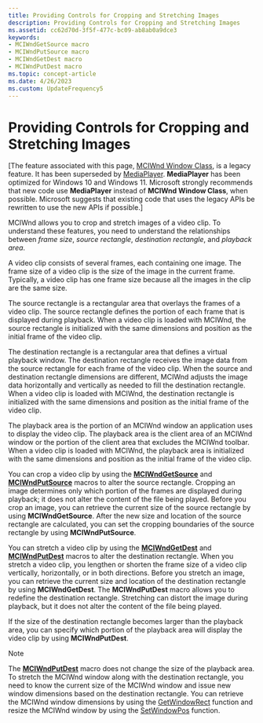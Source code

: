 ```yaml
---
title: Providing Controls for Cropping and Stretching Images
description: Providing Controls for Cropping and Stretching Images
ms.assetid: cc62d70d-3f5f-477c-bc09-ab8ab0a9dce3
keywords:
- MCIWndGetSource macro
- MCIWndPutSource macro
- MCIWndGetDest macro
- MCIWndPutDest macro
ms.topic: concept-article
ms.date: 4/26/2023
ms.custom: UpdateFrequency5
---
```


# Providing Controls for Cropping and Stretching Images

\[The feature associated with this page, [MCIWnd Window Class](/windows/win32/multimedia/mciwnd-window-class), is a legacy feature. It has been superseded by [MediaPlayer](/uwp/api/Windows.Media.Playback.MediaPlayer). **MediaPlayer** has been optimized for Windows 10 and Windows 11. Microsoft strongly recommends that new code use **MediaPlayer** instead of **MCIWnd Window Class**, when possible. Microsoft suggests that existing code that uses the legacy APIs be rewritten to use the new APIs if possible.\]

MCIWnd allows you to crop and stretch images of a video clip. To understand these features, you need to understand the relationships between *frame size*, *source rectangle*, *destination rectangle*, and *playback area*.

A video clip consists of several frames, each containing one image. The frame size of a video clip is the size of the image in the current frame. Typically, a video clip has one frame size because all the images in the clip are the same size.

The source rectangle is a rectangular area that overlays the frames of a video clip. The source rectangle defines the portion of each frame that is displayed during playback. When a video clip is loaded with MCIWnd, the source rectangle is initialized with the same dimensions and position as the initial frame of the video clip.

The destination rectangle is a rectangular area that defines a virtual playback window. The destination rectangle receives the image data from the source rectangle for each frame of the video clip. When the source and destination rectangle dimensions are different, MCIWnd adjusts the image data horizontally and vertically as needed to fill the destination rectangle. When a video clip is loaded with MCIWnd, the destination rectangle is initialized with the same dimensions and position as the initial frame of the video clip.

The playback area is the portion of an MCIWnd window an application uses to display the video clip. The playback area is the client area of an MCIWnd window or the portion of the client area that excludes the MCIWnd toolbar. When a video clip is loaded with MCIWnd, the playback area is initialized with the same dimensions and position as the initial frame of the video clip.

You can crop a video clip by using the [**MCIWndGetSource**](/windows/desktop/api/Vfw/nf-vfw-mciwndgetsource) and [**MCIWndPutSource**](/windows/desktop/api/Vfw/nf-vfw-mciwndputsource) macros to alter the source rectangle. Cropping an image determines only which portion of the frames are displayed during playback; it does not alter the content of the file being played. Before you crop an image, you can retrieve the current size of the source rectangle by using **MCIWndGetSource**. After the new size and location of the source rectangle are calculated, you can set the cropping boundaries of the source rectangle by using **MCIWndPutSource**.

You can stretch a video clip by using the [**MCIWndGetDest**](/windows/desktop/api/Vfw/nf-vfw-mciwndgetdest) and [**MCIWndPutDest**](/windows/desktop/api/Vfw/nf-vfw-mciwndputdest) macros to alter the destination rectangle. When you stretch a video clip, you lengthen or shorten the frame size of a video clip vertically, horizontally, or in both directions. Before you stretch an image, you can retrieve the current size and location of the destination rectangle by using **MCIWndGetDest**. The **MCIWndPutDest** macro allows you to redefine the destination rectangle. Stretching can distort the image during playback, but it does not alter the content of the file being played.

If the size of the destination rectangle becomes larger than the playback area, you can specify which portion of the playback area will display the video clip by using **MCIWndPutDest**.

> [!Note]  
> The [**MCIWndPutDest**](/windows/desktop/api/Vfw/nf-vfw-mciwndputdest) macro does not change the size of the playback area. To stretch the MCIWnd window along with the destination rectangle, you need to know the current size of the MCIWnd window and issue new window dimensions based on the destination rectangle. You can retrieve the MCIWnd window dimensions by using the [GetWindowRect](/windows/win32/api/winuser/nf-winuser-getwindowrect) function and resize the MCIWnd window by using the [SetWindowPos](/windows/win32/api/winuser/nf-winuser-setwindowpos) function.

 

 

 
